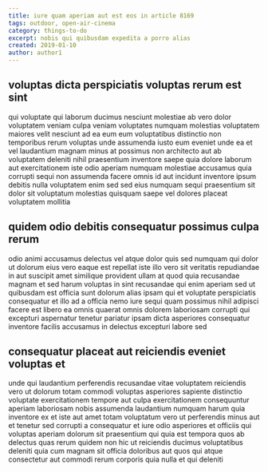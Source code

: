 ```yaml
---
title: iure quam aperiam aut est eos in article 8169
tags: outdoor, open-air-cinema
category: things-to-do
excerpt: nobis qui quibusdam expedita a porro alias
created: 2019-01-10
author: author1
---
```


## voluptas dicta perspiciatis voluptas rerum est sint

qui voluptate qui laborum ducimus nesciunt molestiae ab vero dolor voluptatem veniam culpa veniam voluptates numquam molestias voluptatem maiores velit nesciunt ad ea eum eum voluptatibus distinctio non temporibus rerum voluptas unde assumenda iusto eum eveniet unde ea et vel laudantium magnam minus at possimus non architecto aut ab voluptatem deleniti nihil praesentium inventore saepe quia dolore laborum aut exercitationem iste odio aperiam numquam molestiae accusamus quia corrupti sequi non assumenda facere omnis id aut incidunt inventore ipsum debitis nulla voluptatem enim sed sed eius numquam sequi praesentium sit dolor sit voluptatum molestias quisquam saepe vel dolores placeat voluptatem mollitia

## quidem odio debitis consequatur possimus culpa rerum

odio animi accusamus delectus vel atque dolor quis sed numquam qui dolor ut dolorum eius vero eaque est repellat iste illo vero sit veritatis repudiandae in aut suscipit amet similique provident ullam at quod quia recusandae magnam et sed harum voluptas in sint recusandae qui enim aperiam sed ut quibusdam est officia sunt dolorum alias ipsam qui et voluptate perspiciatis consequatur et illo ad a officia nemo iure sequi quam possimus nihil adipisci facere est libero ea omnis quaerat omnis dolorem laboriosam corrupti qui excepturi aspernatur tenetur pariatur ipsam dicta asperiores consequatur inventore facilis accusamus in delectus excepturi labore sed

## consequatur placeat aut reiciendis eveniet voluptas et

unde qui laudantium perferendis recusandae vitae voluptatem reiciendis vero ut dolorum totam commodi voluptas asperiores sapiente distinctio voluptate exercitationem tempore aut culpa exercitationem consequuntur aperiam laboriosam nobis assumenda laudantium numquam harum quia inventore ex et iste aut amet totam voluptatum vero ut perferendis minus aut et tenetur sed corrupti a consequatur et iure odio asperiores et officiis qui voluptas aperiam dolorum sit praesentium qui quia est tempora quos ab delectus quas rerum quidem non hic ut reiciendis ducimus voluptatibus deleniti quia cum magnam sit officia doloribus aut quos qui atque consectetur aut commodi rerum corporis quia nulla et qui deleniti
